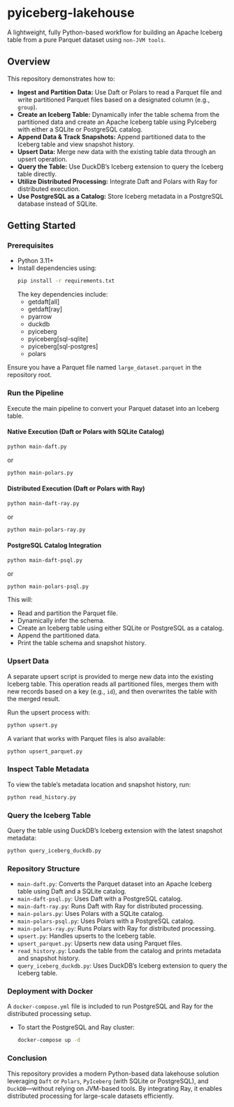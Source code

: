 # pyiceberg-lakehouse

A lightweight, fully Python-based workflow for building an Apache Iceberg table from a pure Parquet dataset using `non-JVM tools`.

## Overview

This repository demonstrates how to:

- **Ingest and Partition Data:** Use Daft or Polars to read a Parquet file and write partitioned Parquet files based on a designated column (e.g., `group`).
- **Create an Iceberg Table:** Dynamically infer the table schema from the partitioned data and create an Apache Iceberg table using PyIceberg with either a SQLite or PostgreSQL catalog.
- **Append Data & Track Snapshots:** Append partitioned data to the Iceberg table and view snapshot history.
- **Upsert Data:** Merge new data with the existing table data through an upsert operation.
- **Query the Table:** Use DuckDB’s Iceberg extension to query the Iceberg table directly.
- **Utilize Distributed Processing:** Integrate Daft and Polars with Ray for distributed execution.
- **Use PostgreSQL as a Catalog:** Store Iceberg metadata in a PostgreSQL database instead of SQLite.

## Getting Started

### Prerequisites

- Python 3.11+
- Install dependencies using:
  ```bash
  pip install -r requirements.txt
  ```
  The key dependencies include:
  - getdaft[all]
  - getdaft[ray]
  - pyarrow
  - duckdb
  - pyiceberg
  - pyiceberg[sql-sqlite]
  - pyiceberg[sql-postgres]
  - polars

Ensure you have a Parquet file named `large_dataset.parquet` in the repository root.

### Run the Pipeline

Execute the main pipeline to convert your Parquet dataset into an Iceberg table.

#### Native Execution (Daft or Polars with SQLite Catalog)
```bash
python main-daft.py
```
or
```bash
python main-polars.py
```

#### Distributed Execution (Daft or Polars with Ray)
```bash
python main-daft-ray.py
```
or
```bash
python main-polars-ray.py
```

#### PostgreSQL Catalog Integration
```bash
python main-daft-psql.py
```
or
```bash
python main-polars-psql.py
```

This will:

- Read and partition the Parquet file.
- Dynamically infer the schema.
- Create an Iceberg table using either SQLite or PostgreSQL as a catalog.
- Append the partitioned data.
- Print the table schema and snapshot history.

### Upsert Data

A separate upsert script is provided to merge new data into the existing Iceberg table. This operation reads all partitioned files, merges them with new records based on a key (e.g., `id`), and then overwrites the table with the merged result.

Run the upsert process with:
```bash
python upsert.py
```

A variant that works with Parquet files is also available:
```bash
python upsert_parquet.py
```

### Inspect Table Metadata

To view the table’s metadata location and snapshot history, run:
```bash
python read_history.py
```

### Query the Iceberg Table

Query the table using DuckDB’s Iceberg extension with the latest snapshot metadata:
```bash
python query_iceberg_duckdb.py
```

### Repository Structure

- `main-daft.py`: Converts the Parquet dataset into an Apache Iceberg table using Daft and a SQLite catalog.
- `main-daft-psql.py`: Uses Daft with a PostgreSQL catalog.
- `main-daft-ray.py`: Runs Daft with Ray for distributed processing.
- `main-polars.py`: Uses Polars with a SQLite catalog.
- `main-polars-psql.py`: Uses Polars with a PostgreSQL catalog.
- `main-polars-ray.py`: Runs Polars with Ray for distributed processing.
- `upsert.py`: Handles upserts to the Iceberg table.
- `upsert_parquet.py`: Upserts new data using Parquet files.
- `read_history.py`: Loads the table from the catalog and prints metadata and snapshot history.
- `query_iceberg_duckdb.py`: Uses DuckDB’s Iceberg extension to query the Iceberg table.

### Deployment with Docker

A `docker-compose.yml` file is included to run PostgreSQL and Ray for the distributed processing setup.

- To start the PostgreSQL and Ray cluster:
  ```bash
  docker-compose up -d
  ```

### Conclusion

This repository provides a modern Python-based data lakehouse solution leveraging `Daft` or `Polars`, `PyIceberg` (with SQLite or PostgreSQL), and `DuckDB`—without relying on JVM-based tools. By integrating Ray, it enables distributed processing for large-scale datasets efficiently.

